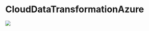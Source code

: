# CloudDataTransformationAzure

<a href="https://azuredeploy.net/?repository=https://github.com/faresamr/CloudDataTransformationAzure" target="_blank">
    <img src="http://azuredeploy.net/deploybutton.png">
</a>

